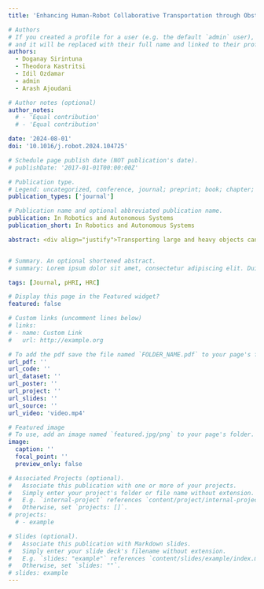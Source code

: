 ```yaml
---
title: 'Enhancing Human-Robot Collaborative Transportation through Obstacle-Aware Vibrotactile Warning and Virtual Fixtures'

# Authors
# If you created a profile for a user (e.g. the default `admin` user), write the username (folder name) here
# and it will be replaced with their full name and linked to their profile.
authors:
  - Doganay Sirintuna
  - Theodora Kastritsi
  - Idil Ozdamar
  - admin
  - Arash Ajoudani

# Author notes (optional)
author_notes:
  # - 'Equal contribution'
  # - 'Equal contribution'

date: '2024-08-01'
doi: '10.1016/j.robot.2024.104725'

# Schedule page publish date (NOT publication's date).
# publishDate: '2017-01-01T00:00:00Z'

# Publication type.
# Legend: uncategorized, conference, journal; preprint; book; chapter; thesis; patent
publication_types: ['journal']

# Publication name and optional abbreviated publication name.
publication: In Robotics and Autonomous Systems
publication_short: In Robotics and Autonomous Systems

abstract: <div align="justify">Transporting large and heavy objects can benefit from Human-Robot Collaboration (HRC), increasing the contribution of robots to our daily tasks and addressing challenges arising from labor shortages. This strategy typically positions the human collaborator as the leader, with the robot assuming the follower role. However, when transporting large objects, the operator's situational awareness can be compromised as the objects may occlude different parts of the environment, weakening the human leader's decision-making capacity and leading to failure due to collision. This paper proposes a situational awareness framework for collaborative transportation to face this challenge. The framework integrates a multi-modal haptic-based Obstacle Feedback Module with two units. The first unit consists of a warning module that alerts the operator through a haptic belt with four vibrotactile devices that provide feedback about the location and proximity of the obstacles. The second unit implements virtual fixtures as hard constraints for mobility. The warning feedback and the virtual fixtures act online based on the information given by two Lidars mounted on a mobile manipulator to detect the obstacles in the surroundings. By enhancing the operator's awareness of the environment, the proposed module improves the safety of the human-robot team in collaborative transportation scenarios by preventing collisions. Experiments with 16 non-expert subjects in four feedback modalities during four scenarios report an objective evaluation thanks to quantitative metrics and subjective evaluations based on user-level experiences. The results reveal the strengths and weaknesses of the implemented feedback modalities while providing solid evidence of the increased situational awareness of the operator when the two haptic units are employed.</div>


# Summary. An optional shortened abstract.
# summary: Lorem ipsum dolor sit amet, consectetur adipiscing elit. Duis posuere tellus ac convallis placerat. Proin tincidunt magna sed ex sollicitudin condimentum.

tags: [Journal, pHRI, HRC]

# Display this page in the Featured widget?
featured: false

# Custom links (uncomment lines below)
# links:
# - name: Custom Link
#   url: http://example.org

# To add the pdf save the file named `FOLDER_NAME.pdf` to your page's folder.
url_pdf: ''
url_code: ''
url_dataset: ''
url_poster: ''
url_project: ''
url_slides: ''
url_source: ''
url_video: 'video.mp4'

# Featured image
# To use, add an image named `featured.jpg/png` to your page's folder.
image:
  caption: ''
  focal_point: ''
  preview_only: false

# Associated Projects (optional).
#   Associate this publication with one or more of your projects.
#   Simply enter your project's folder or file name without extension.
#   E.g. `internal-project` references `content/project/internal-project/index.md`.
#   Otherwise, set `projects: []`.
# projects:
  # - example

# Slides (optional).
#   Associate this publication with Markdown slides.
#   Simply enter your slide deck's filename without extension.
#   E.g. `slides: "example"` references `content/slides/example/index.md`.
#   Otherwise, set `slides: ""`.
# slides: example
---
```


<!-- {{% callout note %}}
Click the _Cite_ button above to demo the feature to enable visitors to import publication metadata into their reference management software.
{{% /callout %}}

{{% callout note %}}
Create your slides in Markdown - click the _Slides_ button to check out the example.
{{% /callout %}}

Supplementary notes can be added here, including [code, math, and images](https://wowchemy.com/docs/writing-markdown-latex/). -->
